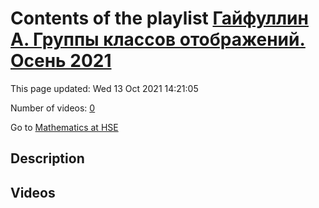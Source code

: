 # Contents of the playlist [Гайфуллин А. Группы классов отображений. Осень 2021](https://www.youtube.com/playlist?list=PLq3E5oubNNoAmYXjrYvptif63ZtJ7GXIb)

This page updated: Wed 13 Oct 2021 14:21:05

Number of videos: [0](#videos)

Go to [Mathematics at HSE](../README.md)

## Description



## Videos

